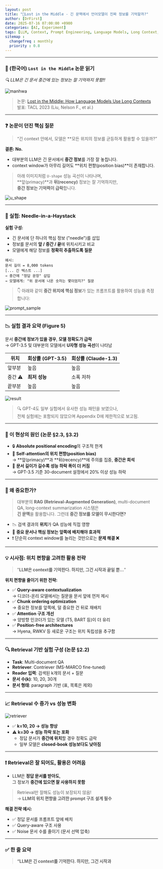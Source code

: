```yaml
---
layout: post
title: "🧠Lost in the Middle - 긴 문맥에서 언어모델이 진짜 정보를 기억할까?"
author: [DrFirst]
date: 2025-07-16 07:00:00 +0900
categories: [AI, Experiment]
tags: [LLM, Context, Prompt Engineering, Language Models, Long Context, TACL]
sitemap :
  changefreq : monthly
  priority : 0.8
---
```


---

### 🧠 (한국어) `Lost in the Middle` 논문 읽기 
_🔍 LLM은 긴 문서 중간에 있는 정보는 잘 기억하지 못함!!_  

![manhwa](https://github.com/user-attachments/assets/95b494fb-daac-4347-8535-6d7f6eb36e06)  

> 논문: [Lost in the Middle: How Language Models Use Long Contexts](https://arxiv.org/abs/2307.03172)  
> 발표: TACL 2023 (Liu, Nelson F., et al.)

---

### ❓ 논문이 던진 핵심 질문

> “긴 context 안에서, 모델은 **모든 위치의 정보를 균등하게 활용할 수 있을까?”  

**결론: No.**  
- 대부분의 LLM은 긴 문서에서 **중간 정보**를 가장 잘 놓칩니다.
- context window가 아무리 길어도 **위치 편향(position bias)**이 존재합니다.

> 아래 이미지처럼 `U-shape` 성능 곡선이 나타나며,  
> **앞(primacy)**과 **뒤(recency)** 정보는 잘 기억하지만,  
> **중간 정보는 기억력이 급락**합니다.

![u_shape](https://github.com/user-attachments/assets/e7e2996d-25d9-49aa-9c21-8eb91ca19db7)

---

### 🧪 실험: Needle-in-a-Haystack

**실험 구성:**
- 긴 문서에 단 하나의 핵심 정보 ("needle")를 삽입
- 정보를 문서의 **앞 / 중간 / 끝**에 위치시키고 비교
- 모델에게 해당 정보를 **정확히 추출하도록 질문**

```text
예시:
문서 길이 = 8,000 tokens
[... 긴 텍스트 ...]
→ 중간에 "정답 문장" 삽입
→ 모델에게: "위 문서에 나온 숫자는 몇이었지?" 질문
```

> 👇 아래와 같이 **중간 위치에 핵심 정보**가 있는 프롬프트를 활용하여 성능을 측정합니다:

![prompt_sample](https://github.com/user-attachments/assets/a870a97d-c1d7-44ad-87eb-ad4b9d74cea9)

---

### 📉 실험 결과 요약 (Figure 5)

문서 **중간에 정보가 있을 경우**, **모델 정확도가 급락**  
→ GPT-3.5 및 대부분의 모델에서 **U자형 성능 곡선**이 나타남

| 위치     | 회상률 (GPT-3.5) | 회상률 (Claude-1.3) |
|----------|------------------|----------------------|
| 앞부분   | 높음             | 높음                 |
| 중간 ⚠️ | **최저 성능**    | 소폭 저하            |
| 끝부분   | 높음             | 높음                 |


![result](https://github.com/user-attachments/assets/68954152-f35b-4321-bf6d-601ff5f19404)
> 🔍 GPT-4도 일부 실험에서 유사한 성능 패턴을 보였으나,  
> 전체 실험에는 포함되지 않았으며 Appendix D에 제한적으로 보고됨.

---

### 📌 이 현상의 원인 (논문 §2.3, §3.2)

- 🔒 **Absolute positional encoding**의 구조적 한계
- 🔄 **Self-attention의 위치 편향(position bias)**  
  → **앞(primacy)**과 **뒤(recency)**에 주의를 집중, **중간은 희석**
- 📏 **문서 길이가 길수록 성능 하락 폭이 더 커짐**  
  → GPT-3.5 기준 30-document 설정에서 20% 이상 성능 하락

---

### 🧠 왜 중요한가?

> 대부분의 **RAG (Retrieval-Augmented Generation)**, multi-document QA, long-context summarization 시스템은  
> **긴 문맥**을 활용합니다. 그런데 **중간 정보를 모델이 무시한다면?**

- 📉 검색 결과의 **위치**가 QA 성능에 직접 영향
- 🔀 **중요 문서나 핵심 정보는 앞쪽에 배치해야 효과적**
- ❗ 단순히 context window를 늘리는 것만으로는 **문제 해결 ❌**

---

### 💡 시사점: 위치 편향을 고려한 활용 전략

> "**LLM은 context를 기억한다. 하지만, 그건 시작과 끝일 뿐...**"

**위치 편향을 줄이기 위한 전략:**

- ✅ **Query-aware contextualization**  
  → 디코더-온리 모델에서는 질문을 문서 앞에 먼저 제시
- ✅ **Chunk ordering optimization**  
  → 중요한 정보를 앞쪽에, 덜 중요한 건 뒤로 재배치
- ✅ **Attention 구조 개선**  
  → 양방향 인코더가 있는 모델 (T5, BART 등)이 더 유리
- ✅ **Position-free architectures**  
  → Hyena, RWKV 등 새로운 구조는 위치 독립성을 추구함

---

### 🔍 Retrieval 기반 실험 구성 (논문 §2.2)

- **Task**: Multi-document QA
- **Retriever**: Contriever (MS-MARCO fine-tuned)
- **Reader 입력**: 검색된 k개의 문서 + 질문
- **문서 수(k)**: 10, 20, 30개
- **문서 형태**: paragraph 기반 (표, 목록은 제외)

---

### 📈 Retrieval 수 증가 vs 성능 변화

![retriever](https://github.com/user-attachments/assets/e7a81572-0558-4c0d-93cd-fb49d731898c)

- ✅ **k=10, 20 → 성능 향상**
- ⚠️ **k=30 → 성능 하락 또는 포화**
  - 정답 문서가 **중간에 위치**할 경우 정확도 급락
  - 일부 모델은 **closed-book 성능보다도 낮아짐**

---

### ❗ Retrieval은 잘 되어도, 활용은 어려움

- LLM은 **정답 문서를 받아도**,  
  그 정보가 **중간에 있으면 잘 사용하지 못함**

> Retrieval만 잘해도 성능이 보장되지 않음!  
> → **LLM의 위치 편향을 고려한 prompt 구조 설계 필수**

**해결 전략 예시:**

- ✅ 정답 문서를 프롬프트 앞에 배치
- ✅ Query-aware 구조 사용
- ✅ Noise 문서 수를 줄이기 (문서 선택 압축)

---

### ✅ 한 줄 요약

> **“LLM은 긴 context를 기억한다. 하지만, 그건 시작과**
